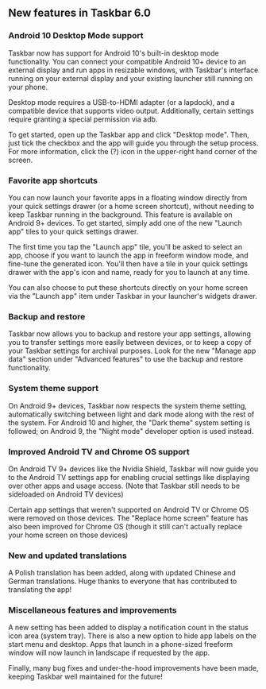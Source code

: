 ## New features in Taskbar 6.0

### Android 10 Desktop Mode support

Taskbar now has support for Android 10's built-in desktop mode functionality.  You can connect your compatible Android 10+ device to an external display and run apps in resizable windows, with Taskbar's interface running on your external display and your existing launcher still running on your phone.

Desktop mode requires a USB-to-HDMI adapter (or a lapdock), and a compatible device that supports video output.  Additionally, certain settings require granting a special permission via adb.

To get started, open up the Taskbar app and click "Desktop mode".  Then, just tick the checkbox and the app will guide you through the setup process.  For more information, click the (?) icon in the upper-right hand corner of the screen.

### Favorite app shortcuts

You can now launch your favorite apps in a floating window directly from your quick settings drawer (or a home screen shortcut), without needing to keep Taskbar running in the background.  This feature is available on Android 9+ devices.  To get started, simply add one of the new "Launch app" tiles to your quick settings drawer.

The first time you tap the "Launch app" tile, you'll be asked to select an app, choose if you want to launch the app in freeform window mode, and fine-tune the generated icon.  You'll then have a tile in your quick settings drawer with the app's icon and name, ready for you to launch at any time.

You can also choose to put these shortcuts directly on your home screen via the "Launch app" item under Taskbar in your launcher's widgets drawer.

### Backup and restore

Taskbar now allows you to backup and restore your app settings, allowing you to transfer settings more easily between devices, or to keep a copy of your Taskbar settings for archival purposes.  Look for the new "Manage app data" section under "Advanced features" to use the backup and restore functionality.

### System theme support

On Android 9+ devices, Taskbar now respects the system theme setting, automatically switching between light and dark mode along with the rest of the system.  For Android 10 and higher, the "Dark theme" system setting is followed; on Android 9, the "Night mode" developer option is used instead.

### Improved Android TV and Chrome OS support

On Android TV 9+ devices like the Nvidia Shield, Taskbar will now guide you to the Android TV settings app for enabling crucial settings like displaying over other apps and usage access.  (Note that Taskbar still needs to be sideloaded on Android TV devices)

Certain app settings that weren't supported on Android TV or Chrome OS were removed on those devices.  The "Replace home screen" feature has also been improved for Chrome OS (though it still can't actually replace your home screen on those devices)

### New and updated translations

A Polish translation has been added, along with updated Chinese and German translations.  Huge thanks to everyone that has contributed to translating the app!

### Miscellaneous features and improvements

A new setting has been added to display a notification count in the status icon area (system tray).  There is also a new option to hide app labels on the start menu and desktop.  Apps that launch in a phone-sized freeform window will now launch in landscape if requested by the app.

Finally, many bug fixes and under-the-hood improvements have been made, keeping Taskbar well maintained for the future!
